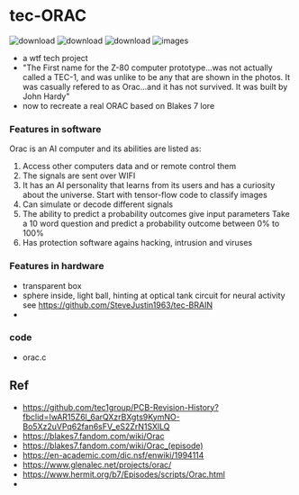 # tec-ORAC

![download](https://user-images.githubusercontent.com/58069246/169675835-ab187108-cb51-4a44-87c6-ca178ea2161c.jpg)
![download](https://user-images.githubusercontent.com/58069246/169675838-ca833971-0bee-4d0f-902f-f78c6dce8527.jpg)
![download](https://user-images.githubusercontent.com/58069246/169675840-553afba7-b9c4-4b8d-86f9-3fe824de500c.jpg)
![images](https://user-images.githubusercontent.com/58069246/169675860-b0449ad9-9547-4bf6-9fc4-ef7455326439.jpg)


- a wtf tech project
- "The First name for the Z-80 computer prototype...was not actually called a TEC-1, and was unlike to be any that are shown in the photos. It was casually refered to as Orac...and it has not survived. It was built by John Hardy"
- now to recreate a real ORAC based on Blakes 7 lore

### Features in software

Orac is an AI computer and its abilities are listed as: 
1. Access other computers data and or remote control them 
2. The signals are sent over WIFI
3. It has an AI personality that learns from its users and has a curiosity about the universe. Start with tensor-flow code to classify images
4. Can simulate or decode different signals
5. The ability to predict a probability outcomes give input parameters Take a 10 word question and predict a probability outcome between 0% to 100% 
6. Has protection software agains hacking, intrusion and viruses 

### Features in hardware
- transparent box
- sphere inside, light ball, hinting at optical tank circuit for neural activity see https://github.com/SteveJustin1963/tec-BRAIN
- 

### code 
- orac.c 

## Ref
- https://github.com/tec1group/PCB-Revision-History?fbclid=IwAR15Z6l_6arQXzrBXgts9KymNO-Bo5Xz2uVPq62fan6sFV_eS2ZrN1SXlLQ
- https://blakes7.fandom.com/wiki/Orac
- https://blakes7.fandom.com/wiki/Orac_(episode)
- https://en-academic.com/dic.nsf/enwiki/1994114
- https://www.glenalec.net/projects/orac/
- https://www.hermit.org/b7/Episodes/scripts/Orac.html
- 
